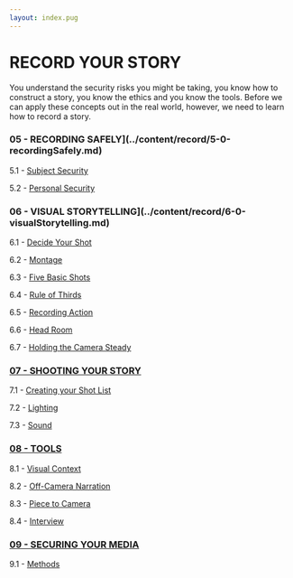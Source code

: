 ```yaml
---
layout: index.pug
---
```


# RECORD YOUR STORY

You understand the security risks you might be taking, you know how to construct a story, you know the ethics and you know the tools. Before we can apply these concepts out in the real world, however, we need to learn how to record a story.

### 05 - RECORDING SAFELY](../content/record/5-0-recordingSafely.md)

5.1 - [Subject Security](../content/record/5-1-subjectSecurity.md)

5.2 - [Personal Security](../content/record/5-2-personalSecurity.md)

### 06 - VISUAL STORYTELLING](../content/record/6-0-visualStorytelling.md)

6.1 - [Decide Your Shot](../content/record/6-1-decideYourShot.md)

6.2 - [Montage](../content/record/6-2-montage.md)

6.3 - [Five Basic Shots](../content/record/6-3-fiveBasicShots.md)

6.4 - [Rule of Thirds](../content/record/6-4-ruleOfThirds.md)

6.5 - [Recording Action](../content/record/6-5-recordingAction.md)

6.6 - [Head Room](../content/record/6-6-headRoom.md)

6.7 - [Holding the Camera Steady](../content/record/6-7-holdingTheCameraSteady.md)

### [07 - SHOOTING YOUR STORY](../content/record/7-0-shootingYourStory.md)

7.1 - [Creating your Shot List](../content/record/7-1-creatingYourShotList.md)

7.2 - [Lighting](../content/record/7-2-lighting.md)

7.3 - [Sound](../content/record/7-3-sound.md)

### [08 - TOOLS](../content/record/8-0-tools.md)

8.1 - [Visual Context](../content/record/8-1-visualContext.md)

8.2 - [Off-Camera Narration](../content/record/8-2-offCameraNarration.md)

8.3 - [Piece to Camera](../content/record/8-3-pieceToCamera.md)

8.4 - [Interview](../content/record/8-4-interview.md)

### [09 - SECURING YOUR MEDIA](../content/record/9-0-securingYourMedia.md)

9.1 - [Methods](../content/record/9-1-methods.md)
